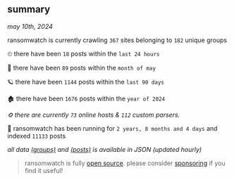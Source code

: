 
## summary
_may 10th, 2024_

ransomwatch is currently crawling `367` sites belonging to `182` unique groups

⏲ there have been `18` posts within the `last 24 hours`

🦈 there have been `89` posts within the `month of may`

🪐 there have been `1144` posts within the `last 90 days`

🏚 there have been `1676` posts within the `year of 2024`

_⚙️ there are currently `73` online hosts & `112` custom parsers._

🦕 ransomwatch has been running for `2 years, 8 months and 4 days` and indexed `11133` posts

_all data  [(groups)](http://ransomwhat.telemetry.ltd/groups) and [(posts)](http://ransomwhat.telemetry.ltd/posts) is available in JSON (updated hourly)_

> ransomwatch is fully [open source](https://github.com/joshhighet/ransomwatch#ransomwatch--). please consider [sponsoring](https://github.com/sponsors/joshhighet) if you find it useful!
